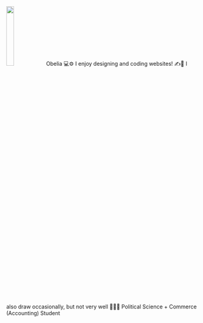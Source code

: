 <img src="https://i.pinimg.com/564x/45/63/ae/4563aecf007abf10f3f29d0e91d47270.jpg" style="height:20%;width:20%;">
Obelia
💻⚙️ I enjoy designing and coding websites!
✍️🧸 I also draw occasionally, but not very well
📖👩‍🎓 Political Science + Commerce (Accounting) Student 
